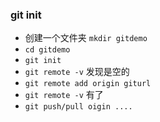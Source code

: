 ### git init

- 创建一个文件夹 `mkdir gitdemo`
- `cd gitdemo`
- `git init`
- `git remote -v` 发现是空的
- `git remote add origin giturl`
- `git remote -v` 有了
- `git push/pull oigin ....`